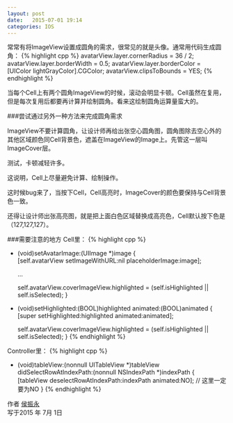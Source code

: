 ```yaml
---
layout: post
date:   2015-07-01 19:14
categories: IOS
---
```


常常有将ImageView设置成圆角的需求，很常见的就是头像。通常用代码生成圆角：
{% highlight cpp %}
avatarView.layer.cornerRadius = 36 / 2;
avatarView.layer.borderWidth = 0.5;
avatarView.layer.borderColor = [UIColor lightGrayColor].CGColor;
avatarView.clipsToBounds = YES;
{% endhighlight %}

当每个Cell上有两个圆角ImageView的时候，滚动会明显卡顿。Cell虽然在复用，但是每次复用后都要再计算并绘制圆角。看来这绘制圆角运算量蛮大的。

###尝试通过另外一种方法来完成圆角需求

ImageView不要计算圆角，让设计师再给出张空心圆角图，圆角图除去空心外的其他区域颜色同Cell背景色，遮盖在ImageView的Image上。先管这一层叫ImageCover层。

测试，卡顿减轻许多。

这说明，Cell上尽量避免计算、绘制操作。

这时候bug来了，当按下Cell，Cell高亮时，ImageCover的颜色要保持与Cell背景色一致。

还得让设计师出张高亮图，就是把上面白色区域替换成高亮色，Cell默认按下色是（127,127,127）。


###需要注意的地方
Cell里：
{% highlight cpp %}
- (void)setAvatarImage:(UIImage *)image
{  
    [self.avatarView setImageWithURL:nil placeholderImage:image];

    ...

    self.avatarView.coverImageView.highlighted = (self.isHighlighted || self.isSelected);
}

- (void)setHighlighted:(BOOL)highlighted animated:(BOOL)animated {
    [super setHighlighted:highlighted animated:animated];
   
    self.avatarView.coverImageView.highlighted = (self.isHighlighted || self.isSelected);
}
{% endhighlight %}

Controller里：
{% highlight cpp %}
- (void)tableView:(nonnull UITableView *)tableView didSelectRowAtIndexPath:(nonnull NSIndexPath *)indexPath
{
    [tableView deselectRowAtIndexPath:indexPath animated:NO];     // 这里一定要为NO
}
{% endhighlight %}



作者 [侯振永][1]     
写于2015 年 7月 1日

[1]: https://zhenyonghou.github.io/